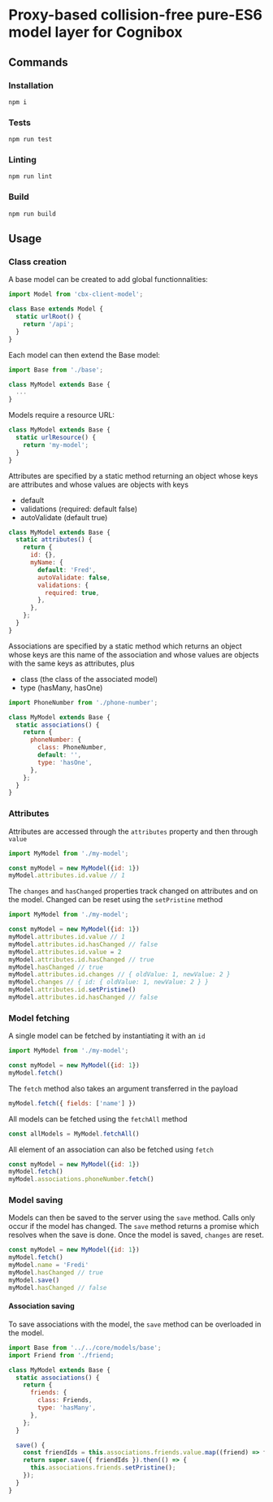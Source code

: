 # Proxy-based collision-free pure-ES6 model layer for Cognibox
## Commands
### Installation
`npm i`
### Tests
`npm run test`
### Linting
`npm run lint`
### Build
`npm run build`
## Usage
### Class creation
A base model can be created to add global functionnalities:
```javascript
import Model from 'cbx-client-model';

class Base extends Model {
  static urlRoot() {
    return '/api';
  }
}

```
Each model can then extend the Base model:
```javascript
import Base from './base';

class MyModel extends Base {
  ...
}
```
Models require a resource URL:
```javascript
class MyModel extends Base {
  static urlResource() {
    return 'my-model';
  }
}
```
Attributes are specified by a static method returning an object whose keys are attributes and whose values are objects with keys
- default
- validations (required: default false)
- autoValidate (default true)
```javascript
class MyModel extends Base {
  static attributes() {
    return {
      id: {},
      myName: {
        default: 'Fred',
        autoValidate: false,
        validations: {
          required: true,
        },
      },
    };
  }
}
```
Associations are specified by a static method which returns an object whose keys are this name of the association and whose values are objects with the same keys as attributes, plus
- class (the class of the associated model)
- type (hasMany, hasOne)
```javascript
import PhoneNumber from './phone-number';

class MyModel extends Base {
  static associations() {
    return {
      phoneNumber: {
        class: PhoneNumber,
        default: '',
        type: 'hasOne',
      },
    };
  }
}
```
### Attributes
Attributes are accessed through the `attributes` property and then through `value`
```javascript
import MyModel from './my-model';

const myModel = new MyModel({id: 1})
myModel.attributes.id.value // 1
```
The `changes` and `hasChanged` properties track changed on attributes and on the model. Changed can be reset using the `setPristine` method
```javascript
import MyModel from './my-model';

const myModel = new MyModel({id: 1})
myModel.attributes.id.value // 1
myModel.attributes.id.hasChanged // false
myModel.attributes.id.value = 2
myModel.attributes.id.hasChanged // true
myModel.hasChanged // true
myModel.attributes.id.changes // { oldValue: 1, newValue: 2 }
myModel.changes // { id: { oldValue: 1, newValue: 2 } }
myModel.attributes.id.setPristine()
myModel.attributes.id.hasChanged // false
```
### Model fetching
A single model can be fetched by instantiating it with an `id`
```javascript
import MyModel from './my-model';

const myModel = new MyModel({id: 1})
myModel.fetch()
```
The `fetch` method also takes an argument transferred in the payload
```javascript
myModel.fetch({ fields: ['name'] })
```
All models can be fetched using the `fetchAll` method
```javascript
const allModels = MyModel.fetchAll()
```
All element of an association can also be fetched using `fetch`
```javascript
const myModel = new MyModel({id: 1})
myModel.fetch()
myModel.associations.phoneNumber.fetch()
```
### Model saving
Models can then be saved to the server using the `save` method. Calls only occur if the model has changed. 
The `save` method returns a promise which resolves when the save is done. 
Once the model is saved, `changes` are reset.
```javascript
const myModel = new MyModel({id: 1})
myModel.fetch()
myModel.name = 'Fredi'
myModel.hasChanged // true
myModel.save()
myModel.hasChanged // false
```
#### Association saving
To save associations with the model, the `save` method can be overloaded in the model.
```javascript
import Base from '../../core/models/base';
import Friend from './friend;

class MyModel extends Base {
  static associations() {
    return {
      friends: {
        class: Friends,
        type: 'hasMany',
      },
    };
  }

  save() {
    const friendIds = this.associations.friends.value.map((friend) => friend.id)
    return super.save({ friendIds }).then(() => {
      this.associations.friends.setPristine();
    });
  }
}
```
